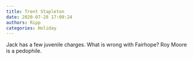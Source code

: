 ```yaml
---
title: Trent Stapleton
date: 2020-07-28 17:09:24
authors: Ripp
categories: Holiday
---
```


 Jack has a few juvenile charges.
What is wrong with Fairhope? Roy Moore is a pedophile.